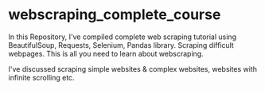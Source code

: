 # webscraping_complete_course
In this Repository, I've compiled complete web scraping tutorial using BeautifulSoup, Requests, Selenium, Pandas library. Scraping difficult webpages. This is all you need to learn about webscraping. 

I've discussed scraping simple websites & complex websites, websites with infinite scrolling etc.
